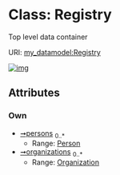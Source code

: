 
# Class: Registry


Top level data container

URI: [my_datamodel:Registry](https://w3id.org/my_org/my_datamodelRegistry)


[![img](https://yuml.me/diagram/nofunky;dir:TB/class/[Organization]<organizations%200..*-++[Registry],[Person]<persons%200..*-++[Registry],[Person],[Organization])](https://yuml.me/diagram/nofunky;dir:TB/class/[Organization]<organizations%200..*-++[Registry],[Person]<persons%200..*-++[Registry],[Person],[Organization])

## Attributes


### Own

 * [➞persons](registry__persons.md)  <sub>0..\*</sub>
     * Range: [Person](Person.md)
 * [➞organizations](registry__organizations.md)  <sub>0..\*</sub>
     * Range: [Organization](Organization.md)
